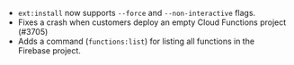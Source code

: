 - `ext:install` now supports `--force` and `--non-interactive` flags.
- Fixes a crash when customers deploy an empty Cloud Functions project (#3705)
- Adds a command (`functions:list`) for listing all functions in the Firebase project.
